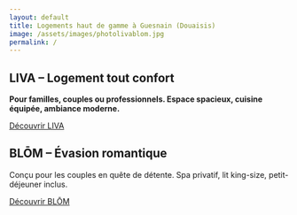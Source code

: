 ```yaml
---
layout: default
title: Logements haut de gamme à Guesnain (Douaisis)
image: /assets/images/photolivablom.jpg
permalink: /
---
```


<!-- Contenu principal pleine hauteur (moins header) -->
<div class="flex flex-col md:flex-row w-screen overflow-hidden" style="height: calc(100vh - 80px);">

  <!-- Partie LIVA -->
  <div class="w-full md:w-1/2 h-1/2 md:h-full bg-cover bg-center text-white flex flex-col items-center justify-center p-6 text-center" style="background-image: url('{{ site.baseurl }}/assets/galerie/liva/salon1.jpg');">
    <div class="bg-black/70 p-4 rounded-lg">
      <h2 class="text-3xl font-bold mb-4">LIVA – Logement tout confort</h2>
      <p class="mb-6 text-lg max-w-xs">
        <strong>Pour familles, couples ou professionnels. Espace spacieux, cuisine équipée, ambiance moderne.</strong>
      </p>
      <a href="{{ site.baseurl }}/liva" class="bg-white text-black py-2 px-4 rounded hover:bg-gray-200">Découvrir LIVA</a>
    </div>
  </div>

  <!-- Partie BLŌM -->
  <div class="w-full md:w-1/2 h-1/2 md:h-full bg-cover bg-center text-white flex flex-col items-center justify-center p-6 text-center" style="background-image: url('{{ site.baseurl }}/assets/galerie/blom/blom10.jpg');">
    <div class="bg-black/70 p-4 rounded-lg">
      <h2 class="text-3xl font-bold mb-4">BLŌM – Évasion romantique</h2>
      <p class="mb-6 text-lg max-w-xs">Conçu pour les couples en quête de détente. Spa privatif, lit king-size, petit-déjeuner inclus.</p>
      <a href="{{ site.baseurl }}/blom" class="bg-white text-black py-2 px-4 rounded hover:bg-gray-200">Découvrir BLŌM</a>
    </div>
  </div>

</div>
